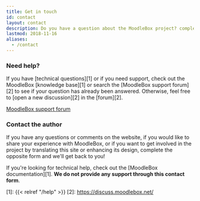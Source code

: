 ```yaml
---
title: Get in touch
id: contact
layout: contact
description: Do you have a question about the MoodleBox project? complete the form and we'll get back to you
lastmod: 2018-11-16
aliases:
  - /contact
---
```


### Need help?

If you have [technical questions][1] or if you need support, check out the MoodleBox [knowledge base][1] or search the [MoodleBox support forum][2] to see if your question has already been answered. Otherwise, feel free to [open a new discussion][2] in the [forum][2].

<p class="text-center"><a href="https://discuss.moodlebox.net/" target="_blank" class="btn btn-template-main btn-lg">MoodleBox support forum</a></p>

### Contact the author

If you have any questions or comments on the website, if you would like to share your experience with MoodleBox, or if you want to get involved in the project by translating this site or enhancing its design, complete the opposite form and we'll get back to you!

If you're looking for technical help, check out the [MoodleBox documentation][1]. __We do not provide any support through this contact form__.

 [1]: {{< relref "/help" >}}
 [2]: https://discuss.moodlebox.net/
